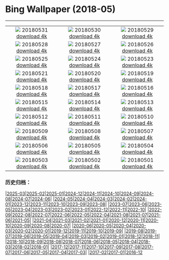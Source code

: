 # Bing Wallpaper (2018-05)
**************
| | | |
| :----: | :----: | :----: |
| ![](https://www.bing.com/az/hprichbg/rb/happychildday_ZH-CN9412524114_1920x1080.jpg) 20180531 [download 4k](https://www.bing.com/az/hprichbg/rb/happychildday_ZH-CN9412524114_UHD.jpg) | ![](https://www.bing.com/az/hprichbg/rb/MooseLakeGrass_ZH-CN12424437234_1920x1080.jpg) 20180530 [download 4k](https://www.bing.com/az/hprichbg/rb/MooseLakeGrass_ZH-CN12424437234_UHD.jpg) | ![](https://www.bing.com/az/hprichbg/rb/AerialPantanal_ZH-CN7580811600_1920x1080.jpg) 20180529 [download 4k](https://www.bing.com/az/hprichbg/rb/AerialPantanal_ZH-CN7580811600_UHD.jpg) |
| ![](https://www.bing.com/az/hprichbg/rb/KhumbuTents_ZH-CN4978109685_1920x1080.jpg) 20180528 [download 4k](https://www.bing.com/az/hprichbg/rb/KhumbuTents_ZH-CN4978109685_UHD.jpg) | ![](https://www.bing.com/az/hprichbg/rb/AsiaticElephant_ZH-CN12232084520_1920x1080.jpg) 20180527 [download 4k](https://www.bing.com/az/hprichbg/rb/AsiaticElephant_ZH-CN12232084520_UHD.jpg) | ![](https://www.bing.com/az/hprichbg/rb/TSSSF_ZH-CN12002715124_1920x1080.jpg) 20180526 [download 4k](https://www.bing.com/az/hprichbg/rb/TSSSF_ZH-CN12002715124_UHD.jpg) |
| ![](https://www.bing.com/az/hprichbg/rb/SallyRideEarthKAM_ZH-CN12897817240_1920x1080.jpg) 20180525 [download 4k](https://www.bing.com/az/hprichbg/rb/SallyRideEarthKAM_ZH-CN12897817240_UHD.jpg) | ![](https://www.bing.com/az/hprichbg/rb/WineDay_ZH-CN9852912150_1920x1080.jpg) 20180524 [download 4k](https://www.bing.com/az/hprichbg/rb/WineDay_ZH-CN9852912150_UHD.jpg) | ![](https://www.bing.com/az/hprichbg/rb/BklynBrdge_ZH-CN13871214699_1920x1080.jpg) 20180523 [download 4k](https://www.bing.com/az/hprichbg/rb/BklynBrdge_ZH-CN13871214699_UHD.jpg) |
| ![](https://www.bing.com/az/hprichbg/rb/StormyCrater_ZH-CN7380963684_1920x1080.jpg) 20180521 [download 4k](https://www.bing.com/az/hprichbg/rb/StormyCrater_ZH-CN7380963684_UHD.jpg) | ![](https://www.bing.com/az/hprichbg/rb/NamibFace_ZH-CN6782882876_1920x1080.jpg) 20180520 [download 4k](https://www.bing.com/az/hprichbg/rb/NamibFace_ZH-CN6782882876_UHD.jpg) | ![](https://www.bing.com/az/hprichbg/rb/Love_ZH-CN11474763511_1920x1080.jpg) 20180519 [download 4k](https://www.bing.com/az/hprichbg/rb/Love_ZH-CN11474763511_UHD.jpg) |
| ![](https://www.bing.com/az/hprichbg/rb/SpringtimeinGiverny_ZH-CN8223989854_1920x1080.jpg) 20180518 [download 4k](https://www.bing.com/az/hprichbg/rb/SpringtimeinGiverny_ZH-CN8223989854_UHD.jpg) | ![](https://www.bing.com/az/hprichbg/rb/FalcoPeregrinus_ZH-CN12522703608_1920x1080.jpg) 20180517 [download 4k](https://www.bing.com/az/hprichbg/rb/FalcoPeregrinus_ZH-CN12522703608_UHD.jpg) | ![](https://www.bing.com/az/hprichbg/rb/FishingWarehouses_ZH-CN12358243818_1920x1080.jpg) 20180516 [download 4k](https://www.bing.com/az/hprichbg/rb/FishingWarehouses_ZH-CN12358243818_UHD.jpg) |
| ![](https://www.bing.com/az/hprichbg/rb/OakTreeMaize_ZH-CN10523296117_1920x1080.jpg) 20180515 [download 4k](https://www.bing.com/az/hprichbg/rb/OakTreeMaize_ZH-CN10523296117_UHD.jpg) | ![](https://www.bing.com/az/hprichbg/rb/BushHyrax_ZH-CN9145408965_1920x1080.jpg) 20180514 [download 4k](https://www.bing.com/az/hprichbg/rb/BushHyrax_ZH-CN9145408965_UHD.jpg) | ![](https://www.bing.com/az/hprichbg/rb/DolomitesBikeRace_ZH-CN10922620742_1920x1080.jpg) 20180513 [download 4k](https://www.bing.com/az/hprichbg/rb/DolomitesBikeRace_ZH-CN10922620742_UHD.jpg) |
| ![](https://www.bing.com/az/hprichbg/rb/ManateeMom_ZH-CN9943350192_1920x1080.jpg) 20180512 [download 4k](https://www.bing.com/az/hprichbg/rb/ManateeMom_ZH-CN9943350192_UHD.jpg) | ![](https://www.bing.com/az/hprichbg/rb/MontezumaSnowGeese_ZH-CN9467663976_1920x1080.jpg) 20180511 [download 4k](https://www.bing.com/az/hprichbg/rb/MontezumaSnowGeese_ZH-CN9467663976_UHD.jpg) | ![](https://www.bing.com/az/hprichbg/rb/HollowRock_ZH-CN11829527473_1920x1080.jpg) 20180510 [download 4k](https://www.bing.com/az/hprichbg/rb/HollowRock_ZH-CN11829527473_UHD.jpg) |
| ![](https://www.bing.com/az/hprichbg/rb/Kolonihavehus_ZH-CN6388656996_1920x1080.jpg) 20180509 [download 4k](https://www.bing.com/az/hprichbg/rb/Kolonihavehus_ZH-CN6388656996_UHD.jpg) | ![](https://www.bing.com/az/hprichbg/rb/LongtailedWidowbird_ZH-CN7843068065_1920x1080.jpg) 20180508 [download 4k](https://www.bing.com/az/hprichbg/rb/LongtailedWidowbird_ZH-CN7843068065_UHD.jpg) | ![](https://www.bing.com/az/hprichbg/rb/LulworthCoveDorset_ZH-CN6277179800_1920x1080.jpg) 20180507 [download 4k](https://www.bing.com/az/hprichbg/rb/LulworthCoveDorset_ZH-CN6277179800_UHD.jpg) |
| ![](https://www.bing.com/az/hprichbg/rb/Knuthojdsmossen_ZH-CN11774377222_1920x1080.jpg) 20180506 [download 4k](https://www.bing.com/az/hprichbg/rb/Knuthojdsmossen_ZH-CN11774377222_UHD.jpg) | ![](https://www.bing.com/az/hprichbg/rb/NOTricentennial_ZH-CN8971649459_1920x1080.jpg) 20180505 [download 4k](https://www.bing.com/az/hprichbg/rb/NOTricentennial_ZH-CN8971649459_UHD.jpg) | ![](https://www.bing.com/az/hprichbg/rb/Mariachis_ZH-CN12661065263_1920x1080.jpg) 20180504 [download 4k](https://www.bing.com/az/hprichbg/rb/Mariachis_ZH-CN12661065263_UHD.jpg) |
| ![](https://www.bing.com/az/hprichbg/rb/PKUCHINA_ZH-CN12651058425_1920x1080.jpg) 20180503 [download 4k](https://www.bing.com/az/hprichbg/rb/PKUCHINA_ZH-CN12651058425_UHD.jpg) | ![](https://www.bing.com/az/hprichbg/rb/Nazars_ZH-CN13550755131_1920x1080.jpg) 20180502 [download 4k](https://www.bing.com/az/hprichbg/rb/Nazars_ZH-CN13550755131_UHD.jpg) | ![](https://www.bing.com/az/hprichbg/rb/EuropeanBarracuda_ZH-CN13968323163_1920x1080.jpg) 20180501 [download 4k](https://www.bing.com/az/hprichbg/rb/EuropeanBarracuda_ZH-CN13968323163_UHD.jpg) |

### 历史归档：

|[2025-03](2025-03/2025-03.md)|[2025-02](2025-02/2025-02.md)|[2025-01](2025-01/2025-01.md)|[2024-12](2024-12/2024-12.md)|[2024-11](2024-11/2024-11.md)|[2024-10](2024-10/2024-10.md)|[2024-09](2024-09/2024-09.md)|[2024-08](2024-08/2024-08.md)|[2024-07](2024-07/2024-07.md)|[2024-06](2024-06/2024-06.md)|
|[2024-05](2024-05/2024-05.md)|[2024-04](2024-04/2024-04.md)|[2024-03](2024-03/2024-03.md)|[2024-02](2024-02/2024-02.md)|[2024-01](2024-01/2024-01.md)|[2023-12](2023-12/2023-12.md)|[2023-11](2023-11/2023-11.md)|[2023-10](2023-10/2023-10.md)|[2023-09](2023-09/2023-09.md)|[2023-08](2023-08/2023-08.md)|
|[2023-07](2023-07/2023-07.md)|[2023-06](2023-06/2023-06.md)|[2023-05](2023-05/2023-05.md)|[2023-04](2023-04/2023-04.md)|[2023-03](2023-03/2023-03.md)|[2023-02](2023-02/2023-02.md)|[2023-01](2023-01/2023-01.md)|[2022-12](2022-12/2022-12.md)|[2022-11](2022-11/2022-11.md)|[2022-10](2022-10/2022-10.md)|
|[2022-09](2022-09/2022-09.md)|[2022-08](2022-08/2022-08.md)|[2022-07](2022-07/2022-07.md)|[2022-06](2022-06/2022-06.md)|[2022-05](2022-05/2022-05.md)|[2022-04](2022-04/2022-04.md)|[2021-08](2021-08/2021-08.md)|[2021-07](2021-07/2021-07.md)|[2021-06](2021-06/2021-06.md)|[2021-05](2021-05/2021-05.md)|
|[2021-04](2021-04/2021-04.md)|[2021-03](2021-03/2021-03.md)|[2021-02](2021-02/2021-02.md)|[2021-01](2021-01/2021-01.md)|[2020-12](2020-12/2020-12.md)|[2020-11](2020-11/2020-11.md)|[2020-10](2020-10/2020-10.md)|[2020-09](2020-09/2020-09.md)|[2020-08](2020-08/2020-08.md)|[2020-07](2020-07/2020-07.md)|
|[2020-06](2020-06/2020-06.md)|[2020-05](2020-05/2020-05.md)|[2020-04](2020-04/2020-04.md)|[2020-03](2020-03/2020-03.md)|[2020-02](2020-02/2020-02.md)|[2020-01](2020-01/2020-01.md)|[2019-12](2019-12/2019-12.md)|[2019-11](2019-11/2019-11.md)|[2019-10](2019-10/2019-10.md)|[2019-09](2019-09/2019-09.md)|
|[2019-08](2019-08/2019-08.md)|[2019-07](2019-07/2019-07.md)|[2019-06](2019-06/2019-06.md)|[2019-05](2019-05/2019-05.md)|[2019-04](2019-04/2019-04.md)|[2019-03](2019-03/2019-03.md)|[2019-02](2019-02/2019-02.md)|[2019-01](2019-01/2019-01.md)|[2018-12](2018-12/2018-12.md)|[2018-11](2018-11/2018-11.md)|
|[2018-10](2018-10/2018-10.md)|[2018-09](2018-09/2018-09.md)|[2018-08](2018-08/2018-08.md)|[2018-07](2018-07/2018-07.md)|[2018-06](2018-06/2018-06.md)|[2018-05](2018-05/2018-05.md)|[2018-04](2018-04/2018-04.md)|[2018-03](2018-03/2018-03.md)|[2018-02](2018-02/2018-02.md)|[2018-01](2018-01/2018-01.md)|
|[2017-12](2017-12/2017-12.md)|[2017-11](2017-11/2017-11.md)|[2017-10](2017-10/2017-10.md)|[2017-09](2017-09/2017-09.md)|[2017-08](2017-08/2017-08.md)|[2017-07](2017-07/2017-07.md)|[2017-06](2017-06/2017-06.md)|[2017-05](2017-05/2017-05.md)|[2017-04](2017-04/2017-04.md)|[2017-03](2017-03/2017-03.md)|
|[2017-02](2017-02/2017-02.md)|[2017-01](2017-01/2017-01.md)|[2016-12](2016-12/2016-12.md)